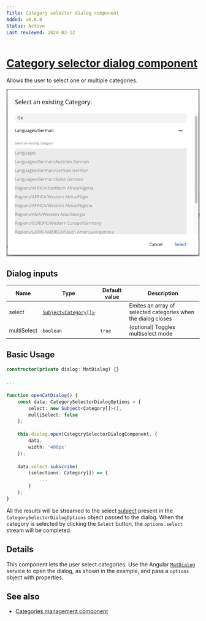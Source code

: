 ```yaml
---
Title: Category selector dialog component
Added: v6.8.0
Status: Active
Last reviewed: 2024-03-12
---
```


# [Category selector dialog component](../../../lib/content-services/src/lib/dialogs/category-selector.dialog.ts "Defined in category-selector.dialog.ts")

Allows the user to select one or multiple categories.

![Category selector dialog component](../../docassets/images/adf-category-selector-dialog.png)

## Dialog inputs

| Name | Type      | Default value | Description |
| ---- |-----------| ------------- | ----------- |
| select | [`Subject<Category[]>`](https://github.com/Alfresco/alfresco-ng2-components/blob/develop/lib/js-api/src/api/content-rest-api/docs/CategoriesApi.md)  |  | Emites an array of selected categories when the dialog closes |
| multiSelect | `boolean` | `true` | (optional) Toggles multiselect mode |

## Basic Usage 

```ts
constructor(private dialog: MatDialog) {}

...

function openCatDialog() {
    const data: CategorySelectorDialogOptions = {
        select: new Subject<Category[]>(),
        multiSelect: false
    };

    this.dialog.open(CategorySelectorDialogComponent, {
        data,
        width: '400px'
    });

    data.select.subscribe(
        (selections: Category[]) => {
            ...
        }
    );
}
```
All the results will be streamed to the select [subject](http://reactivex.io/rxjs/manual/overview.html#subject) present in the `CategorySelectorDialogOptions` object passed to the dialog.
When the category is selected by clicking the `Select` button, the `options.select` stream will be completed.

## Details

This component lets the user select categories. Use the
Angular [`MatDialog`](https://material.angular.io/components/dialog/overview)
service to open the dialog, as shown in the example, and pass a `options` object
with properties.

## See also

-   [Categories management component](../components/categories-management.component.md)
